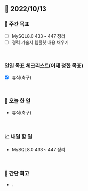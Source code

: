 ## 📅 2022/10/13


### 👏 주간 목표

- [ ] MySQL8.0 433 ~ 447 정리
- [ ] 경력 기술서 템플릿 내용 채우기

<br/>

### 일일 목표 체크리스트(어제 정한 목표)

- [x] 휴식(축구)

<br/>

### 💯 오늘 한 일

- 휴식(축구)

<br/>

### 📈 내일 할 일

- MySQL8.0 433 ~ 447 정리

<br/>

### 🤔 간단 회고

- .
